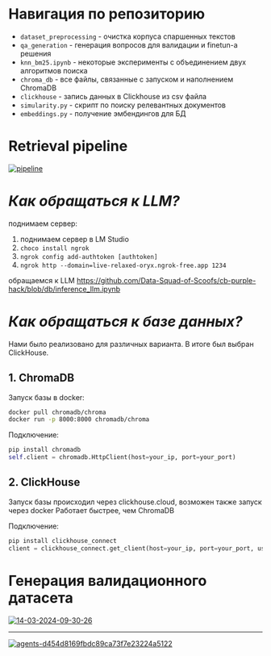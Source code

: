 # Навигация по репозиторию
- `dataset_preprocessing` - очистка корпуса спаршенных текстов
- `qa_generation` - генерация вопросов для валидации и finetun-a решения
- `knn_bm25.ipynb` - некоторые эксперименты с объединением двух алгоритмов поиска
- `chroma_db` - все файлы, связанные с запуском и наполнением ChromaDB
- `clickhouse` - запись данных в Clickhouse из csv файла
- `simularity.py` - скрипт по поиску релевантных документов
- `embeddings.py` - получение эмбендингов для БД

# Retrieval pipeline

<a href="https://ibb.co/hDGDr8L"><img src="https://i.ibb.co/0h0h1Jm/pipeline.jpg" alt="pipeline" border="0"></a>

# ***Как обращаться к LLM?***

поднимаем сервер:
1. поднимаем сервер в LM Studio
2. ```choco install ngrok```
3. ```ngrok config add-authtoken [authtoken]```
4. ```ngrok http --domain=live-relaxed-oryx.ngrok-free.app 1234 ```

обращаемся к LLM 
https://github.com/Data-Squad-of-Scoofs/cb-purple-hack/blob/db/inference_llm.ipynb

# ***Как обращаться к базе данных?***

Нами было реализовано для различных варианта. В итоге был выбран ClickHouse.

## 1. ChromaDB

Запуск базы в docker:
```bash
docker pull chromadb/chroma
docker run -p 8000:8000 chromadb/chroma
```

Подключение:

```python
pip install chromadb
self.client = chromadb.HttpClient(host=your_ip, port=your_port)
```

## 2. ClickHouse

Запуск базы происходил через clickhouse.cloud, возможен также запуск через docker
Работает быстрее, чем ChromaDB

Подключение:

```python
pip install clickhouse_connect
client = clickhouse_connect.get_client(host=your_ip, port=your_port, username=your_user_name, password=your_password)
```

# Генерация валидационного датасета

<a href="https://ibb.co/TqnfPqk"><img src="https://i.ibb.co/QjqgYjf/14-03-2024-09-30-26.png" alt="14-03-2024-09-30-26" border="0"></a>


------

<a href="https://ibb.co/mvw67Gb"><img src="https://i.ibb.co/k3fQFx5/agents-d454d8169fbdc89ca73f7e23224a5122.png" alt="agents-d454d8169fbdc89ca73f7e23224a5122" border="0"></a>
